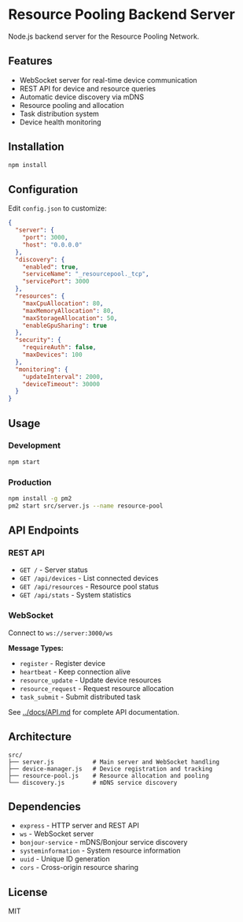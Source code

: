 # Resource Pooling Backend Server

Node.js backend server for the Resource Pooling Network.

## Features

- WebSocket server for real-time device communication
- REST API for device and resource queries
- Automatic device discovery via mDNS
- Resource pooling and allocation
- Task distribution system
- Device health monitoring

## Installation

```bash
npm install
```

## Configuration

Edit `config.json` to customize:

```json
{
  "server": {
    "port": 3000,
    "host": "0.0.0.0"
  },
  "discovery": {
    "enabled": true,
    "serviceName": "_resourcepool._tcp",
    "servicePort": 3000
  },
  "resources": {
    "maxCpuAllocation": 80,
    "maxMemoryAllocation": 80,
    "maxStorageAllocation": 50,
    "enableGpuSharing": true
  },
  "security": {
    "requireAuth": false,
    "maxDevices": 100
  },
  "monitoring": {
    "updateInterval": 2000,
    "deviceTimeout": 30000
  }
}
```

## Usage

### Development

```bash
npm start
```

### Production

```bash
npm install -g pm2
pm2 start src/server.js --name resource-pool
```

## API Endpoints

### REST API

- `GET /` - Server status
- `GET /api/devices` - List connected devices
- `GET /api/resources` - Resource pool status
- `GET /api/stats` - System statistics

### WebSocket

Connect to `ws://server:3000/ws`

**Message Types:**
- `register` - Register device
- `heartbeat` - Keep connection alive
- `resource_update` - Update device resources
- `resource_request` - Request resource allocation
- `task_submit` - Submit distributed task

See [../docs/API.md](../docs/API.md) for complete API documentation.

## Architecture

```
src/
├── server.js           # Main server and WebSocket handling
├── device-manager.js   # Device registration and tracking
├── resource-pool.js    # Resource allocation and pooling
└── discovery.js        # mDNS service discovery
```

## Dependencies

- `express` - HTTP server and REST API
- `ws` - WebSocket server
- `bonjour-service` - mDNS/Bonjour service discovery
- `systeminformation` - System resource information
- `uuid` - Unique ID generation
- `cors` - Cross-origin resource sharing

## License

MIT




